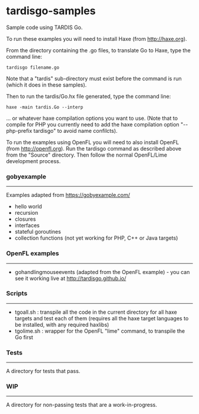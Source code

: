 tardisgo-samples
================

Sample code using TARDIS Go.

To run these examples you will need to install Haxe (from http://haxe.org).

From the directory containing the .go files, to translate Go to Haxe, type the command line: 
```
tardisgo filename.go
```
Note that a "tardis" sub-directory must exist before the command is run (which it does in these samples). 

Then to run the tardis/Go.hx file generated, type the command line: 
```
haxe -main tardis.Go --interp
```
... or whatever haxe compilation options you want to use. (Note that to compile for PHP you currently need to add the haxe compilation option "--php-prefix tardisgo" to avoid name confilcts).

To run the examples using OpenFL you will need to also install OpenFL (from http://openfl.org). Run the tardisgo command as described above from the "Source" directory. Then follow the normal OpenFL/Lime development process.


### gobyexample
---
Examples adapted from https://gobyexample.com/
- hello world
- recursion
- closures
- interfaces
- stateful goroutines
- collection functions (not yet working for PHP, C++ or Java targets)

### OpenFL examples
---------------
- gohandlingmouseevents (adapted from the OpenFL example) - you can see it working live at http://tardisgo.github.io/

### Scripts
-------
- tgoall.sh : transpile all the code in the current directory for all haxe targets and test each of them (requires all the haxe target languages to be installed, with any required haxlibs)
- tgolime.sh : wrapper for the OpenFL "lime" command, to transpile the Go first

### Tests
-----
A directory for tests that pass.

### WIP
---
A directory for non-passing tests that are a work-in-progress.









 
